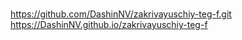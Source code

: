 ###
https://github.com/DashinNV/zakrivayuschiy-teg-f.git
https://DashinNV.github.io/zakrivayuschiy-teg-f